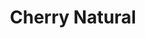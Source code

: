 ---
title: "Cherry Natural"
woodType: "Cherry"
thickness: 
        - "22mm"

lengthWidth: 
    - "300x60mm"
    - "400x60mm"
    - "500x70mm"
---
